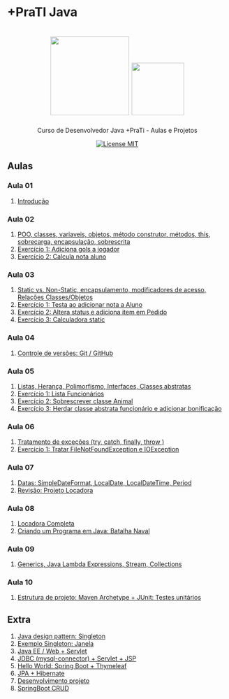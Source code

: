 # +PraTI Java

<h1 align="center">
  <img src="https://www.maisprati.com.br/wp-content/uploads/2020/06/logo_azul.png" width="180">
  <img src="https://cdn.iconscout.com/icon/free/png-256/java-43-569305.png" width="120">
</h1>

<p align="center">Curso de Desenvolvedor Java +PraTi - Aulas e Projetos</p>

<p align="center">
  <a href="https://opensource.org/licenses/MIT">
    <img src="https://img.shields.io/badge/License-MIT-blue.svg" alt="License MIT">
  </a>
</p>

## Aulas

### Aula 01

1. [Introdução](Aula_01/Aula1)

### Aula 02

1. [POO, classes, variaveis, objetos, método construtor, métodos, this, sobrecarga, encapsulação, sobrescrita ](Aula_02/Aula02)
2. [Exercício 1: Adiciona gols a jogador](Aula_02/Aula02_Exercicio1)
3. [Exercício 2: Calcula nota aluno](Aula_02/Aula02_Exercicio2)

### Aula 03

1. [Static vs. Non-Static, encapsulamento, modificadores de acesso, Relações Classes/Objetos](Aula_03/Aula03)
2. [Exercício 1: Testa ao adicionar nota a Aluno](Aula_03/Aula03_Exercicio1)
3. [Exercício 2: Altera status e adiciona item em Pedido](Aula_03/Aula03_Exercicio2)
4. [Exercício 3: Calculadora static](Aula_03/Aula03_Exercicio3)

### Aula 04

1. [Controle de versões: Git / GitHub](Aula_04_-_Git)

### Aula 05

1. [Listas, Herança, Polimorfismo, Interfaces, Classes abstratas](Aula_05/Aula05)
2. [Exercício 1: Lista Funcionários](Aula_05/Aula05_Exercicio1)
3. [Exercício 2: Sobrescrever classe Animal](Aula_05/Aula05_Exercicio2)
4. [Exercício 3: Herdar classe abstrata funcionário e adicionar bonificação](Aula_05/Aula05_Exercicio3)

### Aula 06

1. [Tratamento de exceções (try, catch, finally, throw )](Aula_06/Aula06)
2. [Exercício 1: Tratar FileNotFoundException e IOException](Aula_06/Aula06_Exercicio1)

### Aula 07

1. [Datas: SimpleDateFormat, LocalDate, LocalDateTime, Period](Aula_07/Aula07)
2. [Revisão: Projeto Locadora](Aula_07/Aula07_Revisao_Locadora) 



### Aula 08


1. [Locadora Completa](Aula_08/Aluguel-Carros-Aula-Completo)
2. [Criando um Programa em Java: Batalha Naval](Aula_08/Aula08_BatalhaNaval_Completo)

### Aula 09

1. [Generics, Java Lambda Expressions, Stream, Collections](Aula_09/Aula09)


### Aula 10

1. [Estrutura de projeto: Maven Archetype + JUnit: Testes unitários](Aula_10/Aula10_Maven_JUnit)


## Extra 

1. [Java design pattern: Singleton](Extra/java-design-pattern-singleton)
2. [Exemplo Singleton: Janela](Extra/singleton-example-janela)
3. [Java EE / Web + Servlet](Extra/FirstServlet)
4. [JDBC (mysql-connector) + Servlet + JSP](Extra/CRUD_Servlet)
5. [Hello World: Spring Boot + Thymeleaf](Extra/hellospringboot)
6. [JPA + Hibernate](Extra/JPA_Hibernate)
7. [Desenvolvimento projeto](Extra/Projeto)
8. [SpringBoot CRUD](Extra/CRUD_SpringBoot)
























